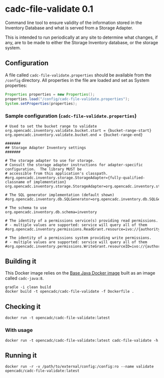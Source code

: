 # cadc-file-validate 0.1

Command line tool to ensure validity of the information stored in the Inventory Database and what is served from a Storage Adapter.  

This is intended to run periodically at any site to determine what changes, if any, are to be made to either the Storage Inventory database, or
the storage system.

## Configuration

A file called `cadc-file-validate.properties` should be available from the `/config` directory.  All properties in the file are loaded and set
as System properties:

```java
Properties properties = new Properties();
properties.load("/config/cadc-file-validate.properties");
System.setProperties(properties);
```

### Sample configuration (`cadc-file-validate.properties`)

```
# Used to set the bucket range to validate
org.opencadc.inventory.validate.bucket.start = {bucket-range-start}
org.opencadc.inventory.validate.bucket.end = {bucket-range-end}

#######
## Storage Adapter Inventory settings
#######

# The storage adapter to use for storage.
# Consult the storage adapter instructions for adapter-specific configuration.  The library MUST be
# accessible from this application's classpath.
#org.opencadc.inventory.storage.StorageAdapter={fully-qualified-classname of implementation}
org.opencadc.inventory.storage.StorageAdapter=org.opencadc.inventory.storage.fs.FileSystemStorageAdapter

# The SQL generator implementation (default shown)
#org.opencadc.inventory.db.SQLGenerator=org.opencadc.inventory.db.SQLGenerator

# The schema to use
org.opencadc.inventory.db.schema=inventory

# The identity of a permissions service(s) providing read permissions. 
# - multiple values are supported: service will query all of them
#org.opencadc.inventory.permissions.ReadGrant.resource=ivo://{authority}/{name}

# The identity of a permissions system providing write permissions. 
# - multiple values are supported: service will query all of them 
#org.opencadc.inventory.permissions.WriteGrant.resourceID=ivo://{authority}/{name}
```


## Building it
This Docker image relies on the [Base Java Docker image](https://github.com/opencadc/docker-base/tree/master/cadc-java) built as an image called `cadc-java:8`.

```
gradle -i clean build
docker build -t opencadc/cadc-file-validate -f Dockerfile .
```

## Checking it
```
docker run -t opencadc/cadc-file-validate:latest
```

### With usage
```
docker run -t opencadc/cadc-file-validate:latest cadc-file-validate -h
```


## Running it
```
docker run -r -v /path/to/external/config:/config:ro --name validate opencadc/cadc-file-validate:latest
```
